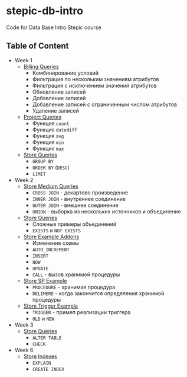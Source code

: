 # stepic-db-intro

Code for Data Base Intro Stepic course

## Table of Content

- Week 1
    - [Billing Queries](week_1/billing_queries.sql)
        - Комбинирование условий
        - Фильтрация по нескольким значениям атрибутов
        - Фильтрация с исключением значений атрибутов
        - Обновление записей
        - Добавление записей
        - Добавление записей с ограниченным числом атрибутов
        - Удаление записей
    - [Project Queries](week_1/project_queries.sql)
        - Функция `count`
        - Функция `datediff`
        - Функция `avg`
        - Функция `min`
        - Функция `max`
    - [Store Queries](week_1/store_queries.sql)
        - `GROUP BY`
        - `ORDER BY` (`DESC`)
        - `LIMIT`
- Week 2
    - [Store Medium Queries](week_2/store_medium_queries.sql)
        - `CROSS JOIN` - декартово произведение
        - `INNER JOIN` - внутреннее соединение
        - `OUTER JOIN` - внешнее соединение
        - `UNION` - выборка из нескольких источников и объединение
    - [Store Queries](week_2/store_queries.sql)
        - Сложные примеры объединений
        - `EXISTS` и `NOT EXISTS`
    - [Store Example Addons](week_2/store-examples-addons.sql)
        - Изменение схемы
        - `AUTO_INCREMENT`
        - `INSERT`
        - `NOW`
        - `UPDATE`
        - `CALL` - вызов хранимой процедуры
    - [Store SP Example](week_2/store-sp-example.sql)
        - `PROCEDURE` - хранимая процедура
        - `DELIMERE` - когда закончится определения хранимой процедуры
    - [Store Trigger Example](week_2/store-trigger-example.sql)
        - `TRIGGER` - примеп реализации триггера
        - `OLD` и `NEW`
- Week 3
    - [Store Queries](week_3/store_queries.sql)
        - `ALTER TABLE`
        - `CHECK`
- Week 6
    - [Store Indexes](week_6/store_indexes.sql)
        - `EXPLAIN`
        - `CREATE INDEX`
